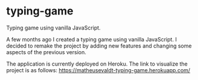 # typing-game
Typing game using vanilla JavaScript.

A few months ago I created a typing game using vanilla JavaScript. 
I decided to remake the project by adding new features and changing some aspects of the previous version.

The application is currently deployed on Heroku.
The link to visualize the project is as follows: https://matheusevaldt-typing-game.herokuapp.com/
